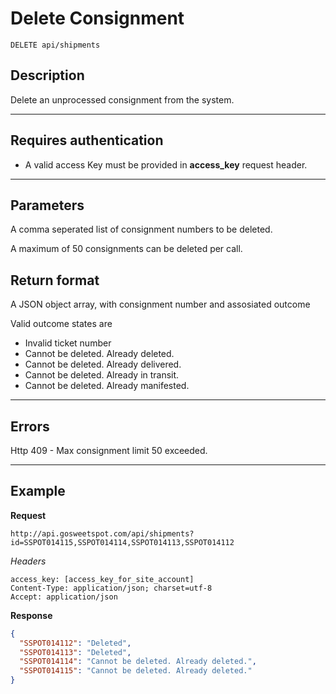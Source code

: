 # Delete Consignment

    DELETE api/shipments

## Description
Delete an unprocessed consignment from the system.

***

## Requires authentication
* A valid access Key must be provided in **access_key** request header.

***

## Parameters

A comma seperated list of consignment numbers to be deleted.

A maximum of 50 consignments can be deleted per call.

## Return format
A JSON object array, with consignment number and assosiated outcome

Valid outcome states are
* Invalid ticket number
* Cannot be deleted. Already deleted.
* Cannot be deleted. Already delivered.
* Cannot be deleted. Already in transit.
* Cannot be deleted. Already manifested.

***

## Errors
Http 409 - Max consignment limit 50 exceeded.

***

## Example
**Request**
```
http://api.gosweetspot.com/api/shipments?id=SSPOT014115,SSPOT014114,SSPOT014113,SSPOT014112
```
*Headers*

    access_key: [access_key_for_site_account]
    Content-Type: application/json; charset=utf-8
    Accept: application/json  
    
**Response**
``` json
{
  "SSPOT014112": "Deleted",
  "SSPOT014113": "Deleted",
  "SSPOT014114": "Cannot be deleted. Already deleted.",
  "SSPOT014115": "Cannot be deleted. Already deleted."
}
```
